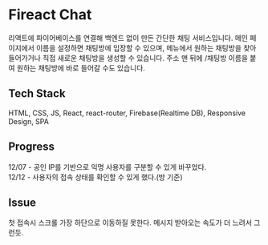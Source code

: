 # Fireact Chat

리액트에 파이어베이스를 연결해 백엔드 없이 만든 간단한 채팅 서비스입니다. 메인 페이지에서 이름을 설정하면 채팅방에 입장할 수 있으며, 메뉴에서 원하는 채팅방을 찾아 들어가거나 직접 새로운 채팅방을 생성할 수 있습니다. 주소 맨 뒤에 /채팅방 이름을 붙여 원하는 채팅방에 바로 들어갈 수도 있습니다.

## Tech Stack

HTML, CSS, JS, React, react-router, Firebase(Realtime DB), Responsive Design, SPA

## Progress

12/07 - 공인 IP를 기반으로 익명 사용자를 구분할 수 있게 바꾸었다.<br>
12/12 - 사용자의 접속 상태를 확인할 수 있게 했다.(방 기준)<br>

## Issue

첫 접속시 스크롤 가장 하단으로 이동하질 못한다. 메시지 받아오는 속도가 더 느려서 그런듯.
